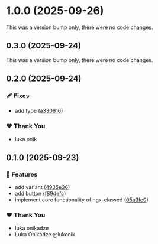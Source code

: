 # 1.0.0 (2025-09-26)

This was a version bump only, there were no code changes.

## 0.3.0 (2025-09-24)

This was a version bump only, there were no code changes.

## 0.2.0 (2025-09-24)

### 🩹 Fixes

- add type ([a330916](https://github.com/lukonik/ngx-classed/commit/a330916))

### ❤️ Thank You

- luka onik

## 0.1.0 (2025-09-23)

### 🚀 Features

- add variant ([4935e36](https://github.com/lukonik/ngx-classed/commit/4935e36))
- add button ([f89defc](https://github.com/lukonik/ngx-classed/commit/f89defc))
- implement core functionality of ngx-classed ([05a3fc0](https://github.com/lukonik/ngx-classed/commit/05a3fc0))

### ❤️ Thank You

- luka onikadze
- Luka Onikadze @lukonik